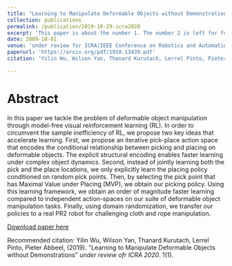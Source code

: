 ```yaml
---
title: "Learning to Manipulate Deformable Objects without Demonstrations"
collection: publications
permalink: /publication/2019-10-29-icra2020
excerpt: 'This paper is about the number 1. The number 2 is left for future work.'
date: 2009-10-01
venue: 'under review for ICRA(IEEE Conference on Robotics and Automation) 2020'
paperurl: 'https://arxiv.org/pdf/1910.13439.pdf'
citation: 'Yilin Wu, Wilson Yan, Thanard Kurutach, Lerrel Pinto, Pieter Abbeel, (2019). "Learning to Manipulate Deformable Objects without Demonstrations" <i>under review for ICRA 2020</i>. 1(1).'

---
```

# Abstract

In this paper we tackle the problem of deformable
object manipulation through model-free visual reinforcement
learning (RL). In order to circumvent the sample inefficiency
of RL, we propose two key ideas that accelerate learning. First,
we propose an iterative pick-place action space that encodes
the conditional relationship between picking and placing on
deformable objects. The explicit structural encoding enables
faster learning under complex object dynamics. Second, instead
of jointly learning both the pick and the place locations, we only
explicitly learn the placing policy conditioned on random pick
points. Then, by selecting the pick point that has Maximal Value
under Placing (MVP), we obtain our picking policy. Using this
learning framework, we obtain an order of magnitude faster
learning compared to independent action-spaces on our suite
of deformable object manipulation tasks. Finally, using domain
randomization, we transfer our policies to a real PR2 robot for
challenging cloth and rope manipulation.

[Download paper here](https://arxiv.org/pdf/1910.13439.pdf)

Recommended citation: Yilin Wu, Wilson Yan, Thanard Kurutach, Lerrel Pinto, Pieter Abbeel, (2019). "Learning to Manipulate Deformable Objects without Demonstrations" <i>under review ofr ICRA 2020</i>. 1(1).
